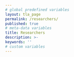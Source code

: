 ```yaml
---
# global predefined variables
layout: tla_page
permalink: /researchers/
published: true
# meta-data variables
title: Researchers
description: >-
keywords: ''
# custom variables
---
```

